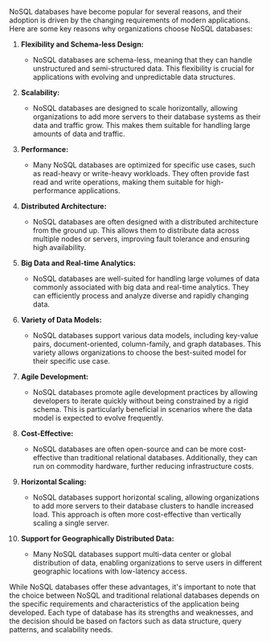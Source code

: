 NoSQL databases have become popular for several reasons, and their adoption is driven by the changing requirements of modern applications. Here are some key reasons why organizations choose NoSQL databases:

1. **Flexibility and Schema-less Design:**
   - NoSQL databases are schema-less, meaning that they can handle unstructured and semi-structured data. This flexibility is crucial for applications with evolving and unpredictable data structures.

2. **Scalability:**
   - NoSQL databases are designed to scale horizontally, allowing organizations to add more servers to their database systems as their data and traffic grow. This makes them suitable for handling large amounts of data and traffic.

3. **Performance:**
   - Many NoSQL databases are optimized for specific use cases, such as read-heavy or write-heavy workloads. They often provide fast read and write operations, making them suitable for high-performance applications.

4. **Distributed Architecture:**
   - NoSQL databases are often designed with a distributed architecture from the ground up. This allows them to distribute data across multiple nodes or servers, improving fault tolerance and ensuring high availability.

5. **Big Data and Real-time Analytics:**
   - NoSQL databases are well-suited for handling large volumes of data commonly associated with big data and real-time analytics. They can efficiently process and analyze diverse and rapidly changing data.

6. **Variety of Data Models:**
   - NoSQL databases support various data models, including key-value pairs, document-oriented, column-family, and graph databases. This variety allows organizations to choose the best-suited model for their specific use case.

7. **Agile Development:**
   - NoSQL databases promote agile development practices by allowing developers to iterate quickly without being constrained by a rigid schema. This is particularly beneficial in scenarios where the data model is expected to evolve frequently.

8. **Cost-Effective:**
   - NoSQL databases are often open-source and can be more cost-effective than traditional relational databases. Additionally, they can run on commodity hardware, further reducing infrastructure costs.

9. **Horizontal Scaling:**
   - NoSQL databases support horizontal scaling, allowing organizations to add more servers to their database clusters to handle increased load. This approach is often more cost-effective than vertically scaling a single server.

10. **Support for Geographically Distributed Data:**
    - Many NoSQL databases support multi-data center or global distribution of data, enabling organizations to serve users in different geographic locations with low-latency access.

While NoSQL databases offer these advantages, it's important to note that the choice between NoSQL and traditional relational databases depends on the specific requirements and characteristics of the application being developed. Each type of database has its strengths and weaknesses, and the decision should be based on factors such as data structure, query patterns, and scalability needs.
